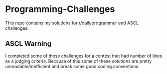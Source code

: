 # Programming-Challenges
This repo contains my solutions for r/dailyprogrammer and ASCL challenges.

## ASCL Warning
I completed some of these challenges for a contest that had number of lines as a judging criteria. Because of this some of these solutions are pretty unreadable/inefficient and break some good coding conventions.
